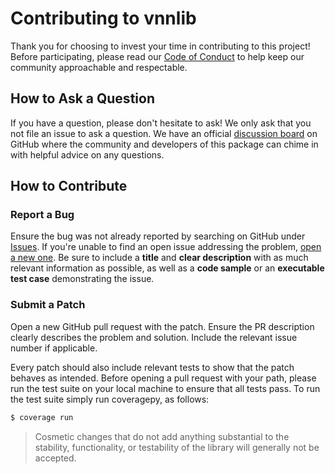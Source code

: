 # Contributing to vnnlib

Thank you for choosing to invest your time in contributing to this project!
Before participating, please read our [Code of Conduct](./CODE_OF_CONDUCT.md) 
to help keep our community approachable and respectable.


## How to Ask a Question

If you have a question, please don't hesitate to ask!
We only ask that you not file an issue to ask a question. 
We have an official [discussion board](https://github.com/dlshriver/vnnlib/discussions) 
on GitHub where the community and developers of this package can chime in with helpful advice on any questions.


## How to Contribute

### Report a Bug

Ensure the bug was not already reported by searching on GitHub under [Issues](https://github.com/dlshriver/vnnlib/issues).
If you're unable to find an open issue addressing the problem, [open a new one](https://github.com/dlshriver/vnnlib/issues/new). 
Be sure to include a **title** and **clear description** with as much relevant information as possible, as well as a **code sample** or an **executable test case** demonstrating the issue.

### Submit a Patch

Open a new GitHub pull request with the patch.
Ensure the PR description clearly describes the problem and solution. Include the relevant issue number if applicable.
<!-- 
TODO: Describe coding conventions, etc.
-->
Every patch should also include relevant tests to show that the patch behaves as intended.
Before opening a pull request with your path, please run the test suite on your local machine to ensure that all tests pass.
To run the test suite simply run coveragepy, as follows:

```bash
$ coverage run
```

> Cosmetic changes that do not add anything substantial to the stability, functionality, or testability of the library will generally not be accepted.

<!--
TODO:
## General Overview

Information on repo layout, standards, conventions, etc.
-->
